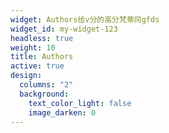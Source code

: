 ```yaml
---
widget: Authors给v分的高分梵蒂冈gfds
widget_id: my-widget-123
headless: true
weight: 10
title: Authors
active: true
design:
  columns: "2"
  background:
    text_color_light: false
    image_darken: 0
---
```

